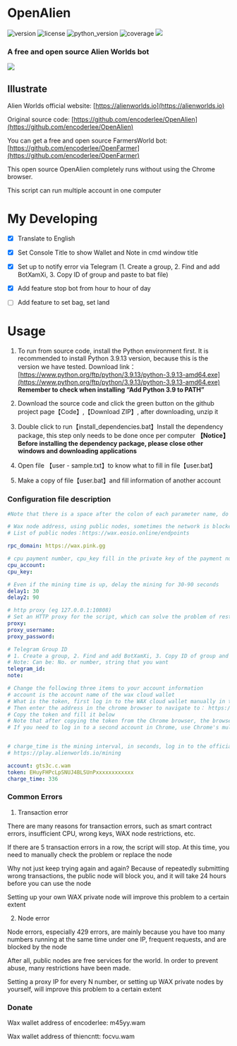 # OpenAlien
![version](https://img.shields.io/badge/version-1.0.2-blue)
![license](https://img.shields.io/badge/license-MIT-brightgreen)
![python_version](https://img.shields.io/badge/python-%3E%3D%203.10-brightgreen)
![coverage](https://img.shields.io/badge/coverage-100%25-brightgreen)
[![](https://img.shields.io/badge/blog-@thiencntt.com-red)](https://thiencntt.com)
### A free and open source Alien Worlds bot
![](https://raw.githubusercontent.com/thiencntt/botawpython/main/doc/demo.png)
## Illustrate
Alien Worlds official website: [https://alienworlds.io](https://alienworlds.io)

Original source code: [https://github.com/encoderlee/OpenAlien](https://github.com/encoderlee/OpenAlien)

You can get a free and open source FarmersWorld bot:
[https://github.com/encoderlee/OpenFarmer](https://github.com/encoderlee/OpenFarmer)

This open source OpenAlien completely runs without using the Chrome browser.

This script can run multiple account in one computer

# My Developing
- [x] Translate to English
- [x] Set Console Title to show Wallet and Note in cmd window title
- [x] Set up to notify error via Telegram (1. Create a group, 2. Find and add BotXamXi, 3. Copy ID of group and paste to bat file)
- [x] Add feature stop bot from hour to hour of day
- [ ] Add feature to set bag, set land


# Usage

1. To run from source code, install the Python environment first. It is recommended to install Python 3.9.13 version, because this is the version we have tested. Download link：[https://www.python.org/ftp/python/3.9.13/python-3.9.13-amd64.exe](https://www.python.org/ftp/python/3.9.13/python-3.9.13-amd64.exe) **Remember to check when installing “Add Python 3.9 to PATH”**

2. Download the source code and click the green button on the github project page【Code】,【Download ZIP】, after downloading, unzip it

3. Double click to run【install_dependencies.bat】Install the dependency package, this step only needs to be done once per computer **【Notice】Before installing the dependency package, please close other windows and downloading applications**

4. Open file 【user - sample.txt】to know what to fill in file【user.bat】

5. Make a copy of file【user.bat】and fill information of another account

### Configuration file description

```yaml
#Note that there is a space after the colon of each parameter name, do not lose the space when modifying the parameters

# Wax node address, using public nodes, sometimes the network is blocked, or access is restricted too frequently, 429 errors occur, you can change nodes, or build private nodes
# List of public nodes：https://wax.eosio.online/endpoints

rpc_domain: https://wax.pink.gg

# cpu payment number, cpu_key fill in the private key of the payment number, leave it blank if no payment is required
cpu_account:
cpu_key:

# Even if the mining time is up, delay the mining for 30-90 seconds
delay1: 30
delay2: 90

# http proxy (eg 127.0.0.1:10808)
# Set an HTTP proxy for the script, which can solve the problem of restricted access to public nodes to a certain extent, leave it blank if it is not needed
proxy:
proxy_username:
proxy_password:

# Telegram Group ID
# 1. Create a group, 2. Find and add BotXamXi, 3. Copy ID of group and paste to bat file)
# Note: Can be: No. or number, string that you want
telegram_id:
note:

# Change the following three items to your account information
# account is the account name of the wax cloud wallet
# What is the token, first log in to the WAX cloud wallet manually in the chrome browser  https://wallet.wax.io/dashboard
# Then enter the address in the chrome browser to navigate to： https://all-access.wax.io/api/session
# Copy the token and fill it below
# Note that after copying the token from the Chrome browser, the browser can click the fork in the upper right corner to close, but do not click to log out of the account, and do not directly log in to another account, otherwise the previous account will be disconnected.
# If you need to log in to a second account in Chrome, use Chrome's multi-profile feature to log in


# charge_time is the mining interval, in seconds, log in to the official website of alienworlds, open the tool page, you can see it, fill in according to the actual situation
# https://play.alienworlds.io/mining

account: gts3c.c.wam
token: EHuyFHPcLpSNUJ4BLSUnPxxxxxxxxxxxx
charge_time: 336

```

### Common Errors
1. Transaction error

There are many reasons for transaction errors, such as smart contract errors, insufficient CPU, wrong keys, WAX node restrictions, etc.

If there are 5 transaction errors in a row, the script will stop. At this time, you need to manually check the problem or replace the node

Why not just keep trying again and again? Because of repeatedly submitting wrong transactions, the public node will block you, and it will take 24 hours before you can use the node

Setting up your own WAX private node will improve this problem to a certain extent

2. Node error

Node errors, especially 429 errors, are mainly because you have too many numbers running at the same time under one IP, frequent requests, and are blocked by the node

After all, public nodes are free services for the world. In order to prevent abuse, many restrictions have been made.

Setting a proxy IP for every N number, or setting up WAX private nodes by yourself, will improve this problem to a certain extent

### Donate

Wax wallet address of encoderlee: m45yy.wam

Wax wallet address of thiencntt: focvu.wam